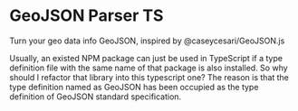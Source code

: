 # GeoJSON Parser TS

Turn your geo data info GeoJSON, inspired by @caseycesari/GeoJSON.js

Usually, an existed NPM package can just be used in TypeScript if a type definition file with the same name of that package is also installed. So why should I refactor that library into this typescript one? The reason is that the type definition named as GeoJSON has been occupied as the type definition of GeoJSON standard specification.
